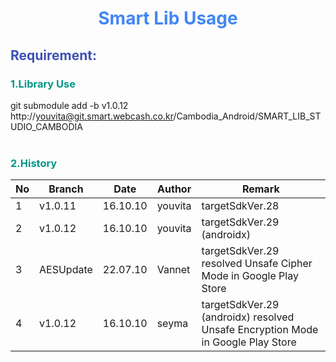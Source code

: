 # <p style="color:#4286f5; text-align:center;">Smart Lib Usage</p>

## <p style="color:#3F51B5;">Requirement:</p>
### <p style="color:#009688;">1.Library Use</p>
  git submodule add -b v1.0.12 http://youvita@git.smart.webcash.co.kr/Cambodia_Android/SMART_LIB_STUDIO_CAMBODIA<br/><br/>

### <p style="color:#009688;">2.History</p>

| No | Branch| Date | Author | Remark|
| ------- | ------- | ---- | ---- | -------------------------------------------------- |
| 1 | v1.0.11 | 16.10.10 | youvita | targetSdkVer.28 |
| 2 | v1.0.12 | 16.10.10 | youvita | targetSdkVer.29 (androidx) |
| 3 | AESUpdate | 22.07.10 | Vannet | targetSdkVer.29 resolved Unsafe Cipher Mode in Google Play Store |
| 4 | v1.0.12 | 16.10.10 | seyma | targetSdkVer.29 (androidx) resolved Unsafe Encryption Mode in Google Play Store |
